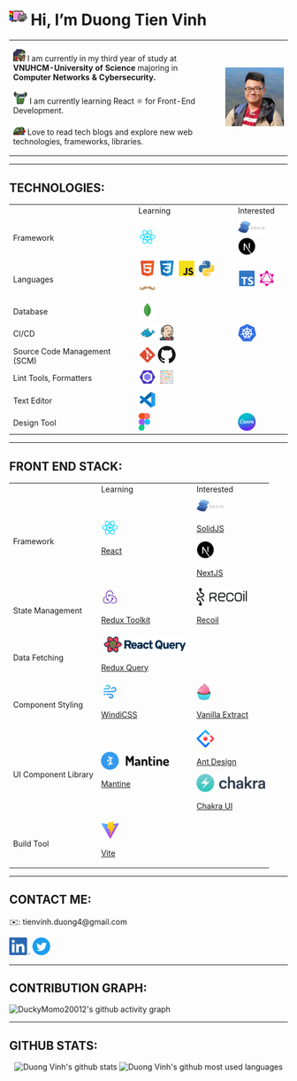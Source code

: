 <h1><img src="./assets/niancat.gif" height="32px" alt="rainbow-cat"/> Hi, I’m Duong Tien Vinh</h1>

<table>
    <tr>
        <td>
            <p><img src="./assets/study.gif" width="22px" height="22px" alt="pepe-reading"/> I am currently in my third year of study at <b>VNUHCM-University of Science</b> majoring in <b>Computer Networks & Cybersecurity.</b></p>
            <p><img src="./assets/workout.gif" width="26px" height="26px" alt="pepe-workout"/> I am currently learning React ⚛️ for Front-End Development.</p>
            <p><img src="./assets/love.gif" width="22px" height="22px" alt="pepe-loving"/> Love to read tech blogs and explore new web technologies, frameworks, libraries.</p>
        </td>
        <td>
            <img src="./assets/avatar.jpg" width="300" alt="Duong Vinh avatar"/>
        </td>
    </tr>
</table>

---

## TECHNOLOGIES:

<table>
    <tr>
        <td></td>
        <td>Learning</td>
        <td>Interested</td>
    </tr>
    <tr>
        <td>Framework</td>
        <td>
            <img src="./assets/file_type_reactjs.svg" height="32px" alt="reactjs"/>
        </td>
        <td>
            <img src="./assets/solidjs_logo.png" height="32px" alt="solidjs"/>
            <img src="./assets/nextjs_logo.png" height="32px" alt="nextjs"/>
        </td>
    </tr>
    <tr>
        <td>Languages</td>
        <td>
            <img src="./assets/file_type_html.svg" height="32px" alt="html"/>
            <img src="./assets/file_type_css.svg" height="32px" alt="css"/>
            <img src="./assets/file_type_js_official.svg" height="32px" alt="javascript"/>
            <img src="./assets/file_type_python.svg" height="32px" alt="python"/>
            <img src="./assets/file_type_handlebars.svg" height="32px" alt="handlebars"/>
        </td>
        <td>
            <img src="./assets/file_type_typescript_official.svg" height="32px" alt="typescript"/>
            <img src="./assets/file_type_graphql.svg" height="32px" alt="graphql"/>
        </td>
    </tr>
    <tr>
        <td>Database</td>
        <td>
            <img src="./assets/file_type_mongo.svg" height="32px" alt="mongodb"/>
        </td>
        <td>
        </td>
    </tr>
    <tr>
        <td>CI/CD</td>
        <td>
            <img src="./assets/file_type_docker.svg" height="32px" alt="dockerfile"/>
            <img src="./assets/file_type_jenkins.svg" height="32px" alt="jenkinsfile"/>
        </td>
        <td>
            <img src="./assets/kubernetes_logo.svg" height="32px" alt="kubernetes"/>
        </td>
    </tr>
    <tr>
        <td>Source Code Management (SCM)</td>
        <td>
            <img src="./assets/file_type_git.svg" height="32px" alt="git"/>
            <img src="./assets/github_logo.png" height="32px" alt="github"/>
        </td>
        <td>
        </td>
    </tr>
    <tr>
        <td>Lint Tools, Formatters</td>
        <td>
            <img src="./assets/file_type_eslint.svg" height="32px" alt="eslint"/>
            <img src="./assets/file_type_prettier.svg" height="32px" alt="prettier"/>
        </td>
        <td>
        </td>
    </tr>
    <tr>
        <td>Text Editor</td>
        <td>
            <img src="./assets/file_type_vscode.svg" height="32px" alt="vscode"/>
        </td>
        <td>
        </td>
    </tr>
    <tr>
        <td>Design Tool</td>
        <td>
            <img src="./assets/figma_logo.svg" height="32px" alt="figma"/>
        </td>
        <td>
            <img src="./assets/canva_logo.png" height="32px" alt="canva"/>
        </td>
    </tr>
</table>

---

## FRONT END STACK:

<table>
    <tr>
        <td></td>
        <td>Learning</td>
        <td>Interested</td>
    </tr>
    <tr>
        <td>Framework</td>
        <td>
            <img src="./assets/file_type_reactjs.svg" height="32px" alt="reactjs" />
            <p><a href="https://reactjs.org/">React</a></p>
        </td>
        <td>
            <img src="./assets/solidjs_logo.png" height="32px" alt="solidjs"/>
            <p><a href="https://www.solidjs.com/">SolidJS</a></p>
            <img src="./assets/nextjs_logo.png" height="32px" alt="nextjs"/>
            <p><a href="https://nextjs.org/">NextJS</a></p>
        </td>
    </tr>
    <tr>
        <td>State Management</td>
        <td>
            <img src="./assets/redux_logo.svg" height="32px" alt="redux"/>
            <p><a href="https://redux-toolkit.js.org/">Redux Toolkit</a></p>
        </td>
        <td>
            <img src="./assets/recoil_logo.svg" height="32px" alt="recoil"/>
            <p><a href="https://recoiljs.org/">Recoil</a></p>
        </td>
    </tr>
    <tr>
        <td>Data Fetching</td>
        <td>
            <img src="./assets/react_query_logo.png" height="32px" alt="react_query"/>
            <p><a href="https://react-query.tanstack.com/">Redux Query</a></p>
        </td>
        <td>
        </td>
    </tr>
    <tr>
        <td>Component Styling</td>
        <td>
            <img src="./assets/windi_css_logo.svg" height="32px" alt="windicss"/>
            <p><a href="https://windicss.org/">WindiCSS</a></p>
        </td>
        <td>
            <img src="./assets/vanilla_extract_logo.svg" height="32px" alt="vanilla_extract"/>
            <p><a href="https://vanilla-extract.style/">Vanilla Extract</a></p>
        </td>
    </tr>
    <tr>
        <td>UI Component Library</td>
        <td>
            <img src="./assets/mantine_logo.svg" height="32px" alt="mantine"/>
            <p><a href="https://mantine.dev/">Mantine</a></p>
        </td>
        <td>
            <img src="./assets/ant_design_logo.svg" height="32px" alt="ant_design"/>
            <p><a href="https://ant.design/">Ant Design</a></p>
            <img src="./assets/chakra_logo.svg" height="32px" alt="chakra"/>
            <p><a href="https://chakra-ui.com/">Chakra UI</a></p>
        </td>
    </tr>
    <tr>
        <td>Build Tool</td>
        <td>
            <img src="./assets/vite_logo.svg" height="32px" alt="vite"/>
            <p><a href="https://vitejs.dev/">Vite</a></p>
        </td>
        <td>
        </td>
    </tr>
</table>

---

## CONTACT ME:

<p>✉️: tienvinh.duong4@gmail.com</p>
<a href="https://www.linkedin.com/in/duong-tien-vinh-492b231a4"><img src="./assets/linkedin_logo.png" height="32px" alt="linkedin"/></a>
<a href="https://twitter.com/duckymomo20012"><img src="./assets/twitter_logo.svg" height="32px" alt="twitter"/></a>

---

## CONTRIBUTION GRAPH:

![DuckyMomo20012's github activity graph](https://duckymomo20012-activity-graph.herokuapp.com/graph?username=DuckyMomo20012&bg_color=504945&color=d4be98&line=7da3a3&point=ea6962&area=true&hide_border=true)

---

## GITHUB STATS:

<p align="center">
    <img src="https://github-readme-stats.vercel.app/api?username=DuckyMomo20012&show_icons=true&title_color=d4be98&text_color=7da3a3&icon_color=ea6962&bg_color=504945" alt="Duong Vinh's github stats" />
    <img src="https://github-readme-stats.vercel.app/api/top-langs/?username=DuckyMomo20012&layout=compact&langs_count=10&&title_color=d4be98&text_color=7da3a3&icon_color=ea6962&bg_color=504945" alt="Duong Vinh's github most used languages" />
</p>
